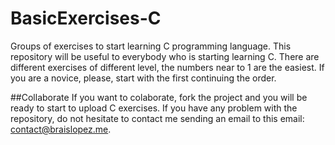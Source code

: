 # BasicExercises-C
Groups of exercises to start learning C programming language. This repository will be useful to everybody who is starting learning C. There are different exercises of different level, the numbers near to 1 are the easiest. If you are a novice, please, start with the first continuing the order.


##Collaborate
If you want to colaborate, fork the project and you will be ready to start to upload C exercises. If you have any problem with the repository, do not hesitate to contact me sending an email to this email: contact@braislopez.me.

